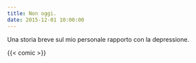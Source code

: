 ```yaml
---
title: Non oggi.
date: 2015-12-01 10:00:00
---
```

Una storia breve sul mio personale rapporto con la depressione.
<!--more-->

{{< comic >}}